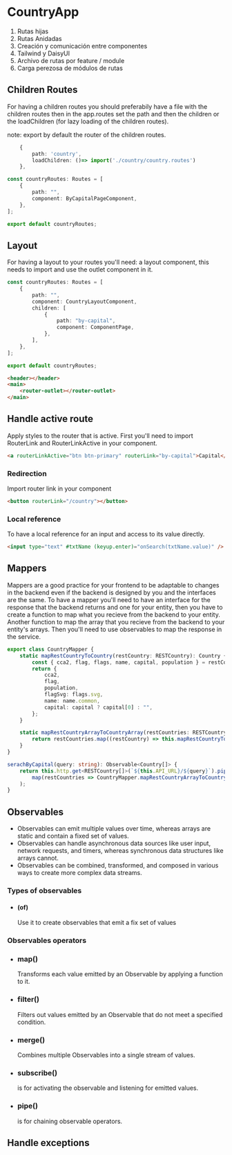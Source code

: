 # CountryApp

1. Rutas hijas
2. Rutas Anidadas
3. Creación y comunicación entre componentes
4. Tailwind y DaisyUI
5. Archivo de rutas por feature / module
6. Carga perezosa de módulos de rutas

## Children Routes

For having a children routes you should preferabily have a file with the children routes then in the app.routes set the path and then the children or the loadChildren (for lazy loading of the children routes).

note: export by default the router of the children routes.

```typescript
    {
        path: 'country',
        loadChildren: ()=> import('./country/country.routes')
    },
```

```typescript
const countryRoutes: Routes = [
    {
        path: "",
        component: ByCapitalPageComponent,
    },
];

export default countryRoutes;
```

## Layout

For having a layout to your routes you'll need: a layout component, this needs to import and use the outlet component in it.

```typescript
const countryRoutes: Routes = [
    {
        path: "",
        component: CountryLayoutComponent,
        children: [
            {
                path: "by-capital",
                component: ComponentPage,
            },
        ],
    },
];

export default countryRoutes;
```

```html
<header></header>
<main>
    <router-outlet></router-outlet>
</main>
```

## Handle active route

Apply styles to the router that is active. First you'll need to import RouterLink and RouterLinkActive in your component.

```html
<a routerLinkActive="btn btn-primary" routerLink="by-capital">Capital</a>
```

### Redirection

Import router link in your component

```html
<button routerLink="/country"></button>
```

### Local reference

To have a local reference for an input and access to its value directly.

```html
<input type="text" #txtName (keyup.enter)="onSearch(txtName.value)" />
```

## Mappers

Mappers are a good practice for your frontend to be adaptable to changes in the backend even if the backend is designed by you and the interfaces are the same.
To have a mapper you'll need to have an interface for the response that the backend returns and one for your entity, then you have to create a function to map what you recieve from the backend to your entity. Another function to map the array that you recieve from the backend to your entity's arrays. Then you'll need to use observables to map the response in the service.

```typescript
export class CountryMapper {
    static mapRestCountryToCountry(restCountry: RESTCountry): Country {
        const { cca2, flag, flags, name, capital, population } = restCountry;
        return {
            cca2,
            flag,
            population,
            flagSvg: flags.svg,
            name: name.common,
            capital: capital ? capital[0] : "",
        };
    }

    static mapRestCountryArrayToCountryArray(restCountries: RESTCountry[]): Country[] {
        return restCountries.map((restCountry) => this.mapRestCountryToCountry(restCountry));
    }
}
```

```typescript
serachByCapital(query: string): Observable<Country[]> {
    return this.http.get<RESTCountry[]>(`${this.API_URL}/${query}`).pipe(
        map(restCountries => CountryMapper.mapRestCountryArrayToCountryArray(restCountries))
    );
}
```

## Observables
- Observables can emit multiple values over time, whereas arrays are static and contain a fixed set of values.
- Observables can handle asynchronous data sources like user input, network requests, and timers, whereas synchronous data structures like arrays cannot.
- Observables can be combined, transformed, and composed in various ways to create more complex data streams.

### Types of observables 
- #### (of)
    Use it to create observables that emit a fix set of values

### Observables operators
- ### map()
    Transforms each value emitted by an Observable by applying a function to it.

- ### filter()
    Filters out values emitted by an Observable that do not meet a specified condition.

- ### merge()
    Combines multiple Observables into a single stream of values.

- ### subscribe()
    is for activating the observable and listening for emitted values.

- ### pipe()
    is for chaining observable operators.

## Handle exceptions
    
